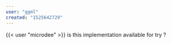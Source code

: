 ```yaml
---
user: "ggml"
created: "1525642729"
---
```


{{< user "microdee" >}} is this implementation available for try ?
